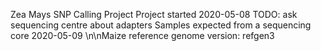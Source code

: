 Zea Mays SNP Calling Project
Project started 2020-05-08
TODO: ask sequencing centre about adapters
Samples expected from a sequencing core 2020-05-09
\n\nMaize reference genome version: refgen3
